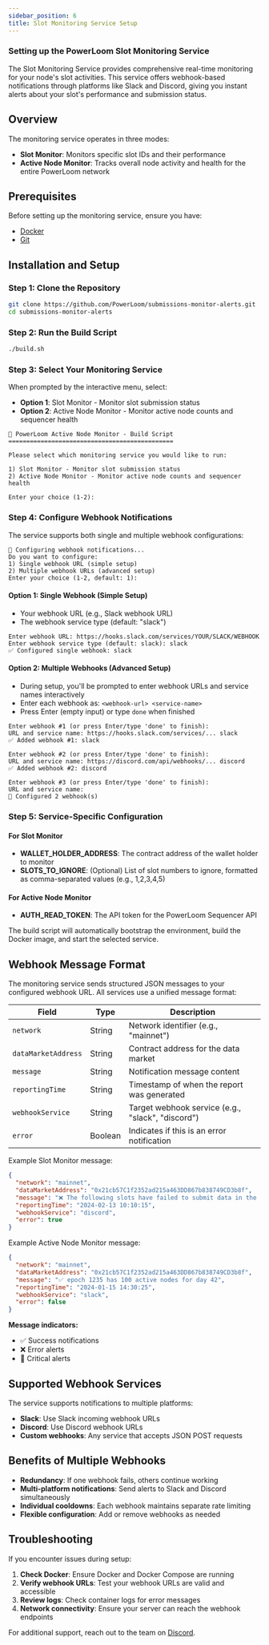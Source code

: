 ```yaml
---
sidebar_position: 6
title: Slot Monitoring Service Setup
---
```


### Setting up the PowerLoom Slot Monitoring Service

The Slot Monitoring Service provides comprehensive real-time monitoring for your node's slot activities. This service offers webhook-based notifications through platforms like Slack and Discord, giving you instant alerts about your slot's performance and submission status.

## Overview

The monitoring service operates in three modes:
- **Slot Monitor**: Monitors specific slot IDs and their performance
- **Active Node Monitor**: Tracks overall node activity and health for the entire PowerLoom network

## Prerequisites

Before setting up the monitoring service, ensure you have:
- [Docker](https://docs.docker.com/get-started/get-docker/)
- [Git](https://github.com/git-guides/install-git)

## Installation and Setup

### Step 1: Clone the Repository

```bash
git clone https://github.com/PowerLoom/submissions-monitor-alerts.git
cd submissions-monitor-alerts
```

### Step 2: Run the Build Script

```bash
./build.sh
```

### Step 3: Select Your Monitoring Service

When prompted by the interactive menu, select:
- **Option 1**: Slot Monitor - Monitor slot submission status
- **Option 2**: Active Node Monitor - Monitor active node counts and sequencer health

```
🚀 PowerLoom Active Node Monitor - Build Script
==============================================

Please select which monitoring service you would like to run:

1) Slot Monitor - Monitor slot submission status
2) Active Node Monitor - Monitor active node counts and sequencer health

Enter your choice (1-2): 
```

### Step 4: Configure Webhook Notifications

The service supports both single and multiple webhook configurations:

```
🔔 Configuring webhook notifications...
Do you want to configure:
1) Single webhook URL (simple setup)
2) Multiple webhook URLs (advanced setup)
Enter your choice (1-2, default: 1): 
```

#### Option 1: Single Webhook (Simple Setup)
- Your webhook URL (e.g., Slack webhook URL)
- The webhook service type (default: "slack")

```
Enter webhook URL: https://hooks.slack.com/services/YOUR/SLACK/WEBHOOK
Enter webhook service type (default: slack): slack
✅ Configured single webhook: slack
```

#### Option 2: Multiple Webhooks (Advanced Setup)
- During setup, you'll be prompted to enter webhook URLs and service names interactively
- Enter each webhook as: `<webhook-url> <service-name>`
- Press Enter (empty input) or type `done` when finished

```
Enter webhook #1 (or press Enter/type 'done' to finish):
URL and service name: https://hooks.slack.com/services/... slack
✅ Added webhook #1: slack

Enter webhook #2 (or press Enter/type 'done' to finish):
URL and service name: https://discord.com/api/webhooks/... discord
✅ Added webhook #2: discord

Enter webhook #3 (or press Enter/type 'done' to finish):
URL and service name: 
📝 Configured 2 webhook(s)
```

### Step 5: Service-Specific Configuration

#### For Slot Monitor
- **WALLET_HOLDER_ADDRESS**: The contract address of the wallet holder to monitor
- **SLOTS_TO_IGNORE**: (Optional) List of slot numbers to ignore, formatted as comma-separated values (e.g., 1,2,3,4,5)

#### For Active Node Monitor
- **AUTH_READ_TOKEN**: The API token for the PowerLoom Sequencer API

The build script will automatically bootstrap the environment, build the Docker image, and start the selected service.

## Webhook Message Format

The monitoring service sends structured JSON messages to your configured webhook URL. All services use a unified message format:

| Field | Type | Description |
|-------|------|-------------|
| `network` | String | Network identifier (e.g., "mainnet") |
| `dataMarketAddress` | String | Contract address for the data market |
| `message` | String | Notification message content |
| `reportingTime` | String | Timestamp of when the report was generated |
| `webhookService` | String | Target webhook service (e.g., "slack", "discord") |
| `error` | Boolean | Indicates if this is an error notification |

Example Slot Monitor message:

```json
{
  "network": "mainnet",
  "dataMarketAddress": "0x21cb57C1f2352ad215a463DD867b838749CD3b8f",
  "message": "❌ The following slots have failed to submit data in the last 5 epochs: [4827]",
  "reportingTime": "2024-02-13 10:10:15",
  "webhookService": "discord",
  "error": true
}
```

Example Active Node Monitor message:

```json
{
  "network": "mainnet",
  "dataMarketAddress": "0x21cb57C1f2352ad215a463DD867b838749CD3b8f",
  "message": "✅ epoch 1235 has 100 active nodes for day 42",
  "reportingTime": "2024-01-15 14:30:25",
  "webhookService": "slack",
  "error": false
}
```

**Message indicators:**
- ✅ Success notifications
- ❌ Error alerts
- 🚨 Critical alerts

## Supported Webhook Services

The service supports notifications to multiple platforms:
- **Slack**: Use Slack incoming webhook URLs
- **Discord**: Use Discord webhook URLs
- **Custom webhooks**: Any service that accepts JSON POST requests

## Benefits of Multiple Webhooks

- **Redundancy**: If one webhook fails, others continue working
- **Multi-platform notifications**: Send alerts to Slack and Discord simultaneously
- **Individual cooldowns**: Each webhook maintains separate rate limiting
- **Flexible configuration**: Add or remove webhooks as needed

## Troubleshooting

If you encounter issues during setup:

1. **Check Docker**: Ensure Docker and Docker Compose are running
2. **Verify webhook URLs**: Test your webhook URLs are valid and accessible
3. **Review logs**: Check container logs for error messages
4. **Network connectivity**: Ensure your server can reach the webhook endpoints

For additional support, reach out to the team on [Discord](https://discord.com/invite/powerloom).